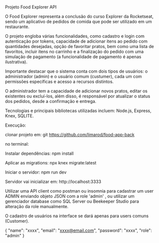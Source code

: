 Projeto Food Explorer API

O Food Explorer representa a conclusão do curso Explorer da Rocketseat, sendo um aplicativo de pedidos de comida que pode ser utilizado em um restaurante.

O projeto engloba várias funcionalidades, como cadastro e login com autenticação por tokens, capacidade de adicionar itens ao pedido com quantidades desejadas, opção de favoritar pratos, bem como uma lista de favoritos, incluir itens no carrinho e a finalização do pedido com uma simulação de pagamento (a funcionalidade de pagamento é apenas ilustrativa). 

Importante destacar que o sistema conta com dois tipos de usuários: o administrador (admin) e o usuário comum (custumer), cada um com permissões específicas e acesso a recursos distintos.

O administrador tem a capacidade de adicionar novos pratos, editar os existentes ou excluí-los, além disso, é responsável por atualizar o status dos pedidos, desde a confirmação e entrega.

Tecnologias e principais bibliotecas utilizadas incluem: 
Node.js, Express, Knex, SQLITE.

Execução:

clonar projeto em:
  git https://github.com/limarod/food-app-back

  no terminal:

Instalar dependências:
    npm install

Aplicar as migrations:
    npx knex migrate:latest

Iniciar o servidor:
    npm run dev

Servidor vai inicializar em:
    http://localhost:3333


Utilizar uma API client como postman ou insomnia para cadastrar um user ADMIN enviando objeto JSON com a role 'admin' , ou
utilizar um gerenciador database como SQL Server ou Beekeeper Studio para alteração da role manualmente.

O cadastro de usuários na interface se dará apenas para users comuns (Customer).

{
	"name": "xxxx",
	"email": "xxxx@email.com",
	"password": "xxxx",
	"role": "admin"
}
